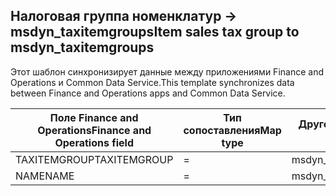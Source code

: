 ## <a name="item-sales-tax-group-to-msdyn_taxitemgroups"></a><span data-ttu-id="c79e0-101">Налоговая группа номенклатур -> msdyn_taxitemgroups</span><span class="sxs-lookup"><span data-stu-id="c79e0-101">Item sales tax group to msdyn_taxitemgroups</span></span>

<span data-ttu-id="c79e0-102">Этот шаблон синхронизирует данные между приложениями Finance and Operations и Common Data Service.</span><span class="sxs-lookup"><span data-stu-id="c79e0-102">This template synchronizes data between Finance and Operations apps and Common Data Service.</span></span>

<span data-ttu-id="c79e0-103">Поле Finance and Operations</span><span class="sxs-lookup"><span data-stu-id="c79e0-103">Finance and Operations field</span></span> | <span data-ttu-id="c79e0-104">Тип сопоставления</span><span class="sxs-lookup"><span data-stu-id="c79e0-104">Map type</span></span> | <span data-ttu-id="c79e0-105">Другое поле Dynamics 365</span><span class="sxs-lookup"><span data-stu-id="c79e0-105">Other Dynamics 365 field</span></span> | <span data-ttu-id="c79e0-106">Значение по умолчанию</span><span class="sxs-lookup"><span data-stu-id="c79e0-106">Default value</span></span>
---|---|---|---
<span data-ttu-id="c79e0-107">TAXITEMGROUP</span><span class="sxs-lookup"><span data-stu-id="c79e0-107">TAXITEMGROUP</span></span> | = | <span data-ttu-id="c79e0-108">msdyn_name</span><span class="sxs-lookup"><span data-stu-id="c79e0-108">msdyn_name</span></span> | 
<span data-ttu-id="c79e0-109">NAME</span><span class="sxs-lookup"><span data-stu-id="c79e0-109">NAME</span></span> | = | <span data-ttu-id="c79e0-110">msdyn_description</span><span class="sxs-lookup"><span data-stu-id="c79e0-110">msdyn_description</span></span> | 
